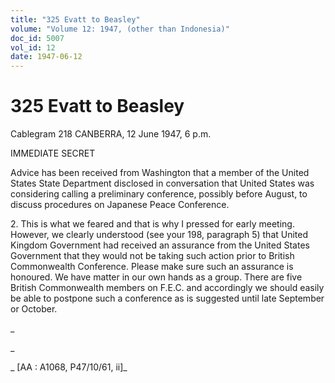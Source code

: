 ```yaml
---
title: "325 Evatt to Beasley"
volume: "Volume 12: 1947, (other than Indonesia)"
doc_id: 5007
vol_id: 12
date: 1947-06-12
---
```


# 325 Evatt to Beasley

Cablegram 218 CANBERRA, 12 June 1947, 6 p.m.

IMMEDIATE SECRET

Advice has been received from Washington that a member of the United States State Department disclosed in conversation that United States was considering calling a preliminary conference, possibly before August, to discuss procedures on Japanese Peace Conference.

2\. This is what we feared and that is why I pressed for early meeting. However, we clearly understood (see your 198, paragraph 5) that United Kingdom Government had received an assurance from the United States Government that they would not be taking such action prior to British Commonwealth Conference. Please make sure such an assurance is honoured. We have matter in our own hands as a group. There are five British Commonwealth members on F.E.C. and accordingly we should easily be able to postpone such a conference as is suggested until late September or October.

_

_

_ [AA : A1068, P47/10/61, ii]_
